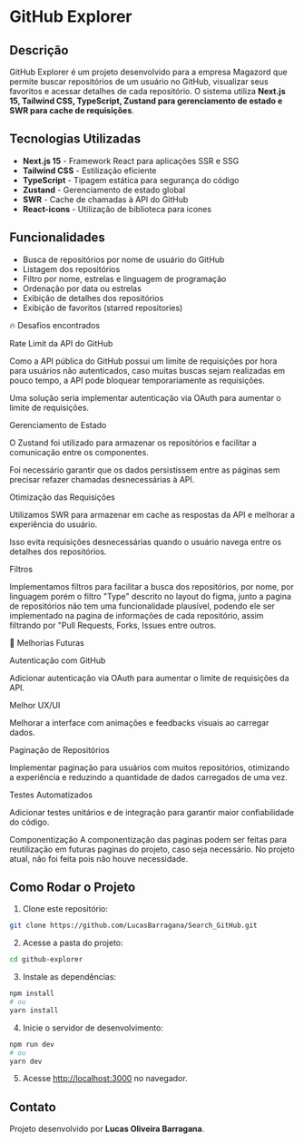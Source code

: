 # GitHub Explorer

## Descrição
GitHub Explorer é um projeto desenvolvido para a empresa Magazord que permite buscar repositórios de um usuário no GitHub, visualizar seus favoritos e acessar detalhes de cada repositório. O sistema utiliza **Next.js 15, Tailwind CSS, TypeScript, Zustand para gerenciamento de estado e SWR para cache de requisições**.

## Tecnologias Utilizadas
- **Next.js 15** - Framework React para aplicações SSR e SSG
- **Tailwind CSS** - Estilização eficiente
- **TypeScript** - Tipagem estática para segurança do código
- **Zustand** - Gerenciamento de estado global
- **SWR** - Cache de chamadas à API do GitHub
- **React-icons** - Utilização de biblioteca para icones

## Funcionalidades
- Busca de repositórios por nome de usuário do GitHub
- Listagem dos repositórios
- Filtro por nome, estrelas e linguagem de programação
- Ordenação por data ou estrelas
- Exibição de detalhes dos repositórios
- Exibição de favoritos (starred repositories)

🔥 Desafios encontrados

Rate Limit da API do GitHub

Como a API pública do GitHub possui um limite de requisições por hora para usuários não autenticados, caso muitas buscas sejam realizadas em pouco tempo, a API pode bloquear temporariamente as requisições.

Uma solução seria implementar autenticação via OAuth para aumentar o limite de requisições.

Gerenciamento de Estado

O Zustand foi utilizado para armazenar os repositórios e facilitar a comunicação entre os componentes.

Foi necessário garantir que os dados persistissem entre as páginas sem precisar refazer chamadas desnecessárias à API.

Otimização das Requisições

Utilizamos SWR para armazenar em cache as respostas da API e melhorar a experiência do usuário.

Isso evita requisições desnecessárias quando o usuário navega entre os detalhes dos repositórios.

Filtros

Implementamos filtros para facilitar a busca dos repositórios, por nome, por linguagem porém o filtro "Type" descrito no layout do figma, junto a pagina de repositórios não tem uma funcionalidade plausível, podendo ele ser implementado na pagina de informações de cada repositório, assim filtrando por "Pull Requests, Forks, Issues entre outros.



📌 Melhorias Futuras

Autenticação com GitHub

Adicionar autenticação via OAuth para aumentar o limite de requisições da API.

Melhor UX/UI

Melhorar a interface com animações e feedbacks visuais ao carregar dados.

Paginação de Repositórios

Implementar paginação para usuários com muitos repositórios, otimizando a experiência e reduzindo a quantidade de dados carregados de uma vez.

Testes Automatizados

Adicionar testes unitários e de integração para garantir maior confiabilidade do código.

Componentização
A componentização das paginas podem ser feitas para reutilização em futuras paginas do projeto, caso seja necessário. No projeto atual, não foi feita pois não houve necessidade.


## Como Rodar o Projeto
1. Clone este repositório:
```bash
git clone https://github.com/LucasBarragana/Search_GitHub.git
```

2. Acesse a pasta do projeto:
```bash
cd github-explorer
```

3. Instale as dependências:
```bash
npm install
# ou
yarn install
```

4. Inicie o servidor de desenvolvimento:
```bash
npm run dev
# ou
yarn dev
```

5. Acesse [http://localhost:3000](http://localhost:3000) no navegador.

## Contato
Projeto desenvolvido por **Lucas Oliveira Barragana**.

